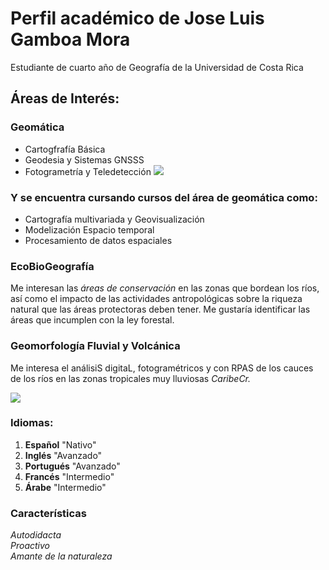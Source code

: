 # Perfil académico de Jose Luis Gamboa Mora
Estudiante de cuarto año de Geografía de la Universidad de Costa Rica  
## Áreas de Interés:
### **Geomática**
+ Cartogfrafía Básica
+ Geodesia y Sistemas GNSSS
+ Fotogrametría y Teledetección
![](https://gisgeography.com/wp-content/uploads/2015/11/What-Is-Remote-Sensing-1.jpg)

### Y se encuentra cursando cursos del área de geomática como:
+ Cartografía multivariada y Geovisualización
+ Modelización Espacio temporal
+ Procesamiento de datos espaciales

### **EcoBioGeografía**
Me interesan las _áreas de conservación_ en las zonas que bordean los ríos, así como el impacto de las actividades antropológicas sobre la riqueza natural que las áreas protectoras deben tener. Me gustaría identificar las áreas que incumplen con la ley forestal.

### **Geomorfología Fluvial y Volcánica**
Me interesa el análisiS digitaL, fotogramétricos y con RPAS de los cauces de los ríos en las zonas tropicales muy lluviosas _CaribeCr._

![](https://media-exp1.licdn.com/dms/image/C5612AQFnZIOAlulIhA/article-inline_image-shrink_1000_1488/0/1522239151804?e=2147483647&v=beta&t=pR1P3OWc9f2UyC8nk91PZDOVFWTavOKtw1H9sYUGVAE)

### Idiomas:
1. **Español** "Nativo"
2. **Inglés** "Avanzado"
3. **Portugués** "Avanzado"
4. **Francés** "Intermedio"
5. **Árabe** "Intermedio"

### Características 
_Autodidacta_  
_Proactivo_  
_Amante de la naturaleza_  


